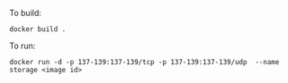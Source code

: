 To build:

`docker build .`

To run:

`docker run -d -p 137-139:137-139/tcp -p 137-139:137-139/udp  --name storage <image id>`
